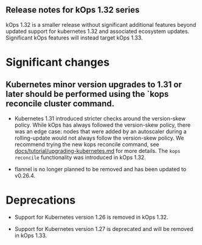 ## Release notes for kOps 1.32 series

kOps 1.32 is a smaller release without significant additional features beyond updated support for kubernetes 1.32 and associated ecosystem updates. Significant kOps features will instead target kOps 1.33.

# Significant changes

## Kubernetes minor version upgrades to 1.31 or later should be performed using the `kops reconcile cluster command.

* Kubernetes 1.31 introduced stricter checks around the version-skew policy. While kOps has always followed the version-skew policy, there was an edge case:
nodes that were added by an autoscaler during a rolling-update would not always follow the version-skew policy.
We recommend trying the new kops reconcile command, see [docs/tutorial/upgrading-kubernetes.md](https://github.com/kubernetes/kops/blob/master/docs/tutorial/upgrading-kubernetes.md) for more details.
The `kops reconcile` functionality was introduced in kOps 1.32.

* flannel is no longer planned to be removed and has been updated to v0.26.4.

# Deprecations

* Support for Kubernetes version 1.26 is removed in kOps 1.32.

* Support for Kubernetes version 1.27 is deprecated and will be removed in kOps 1.33.
